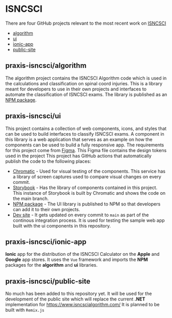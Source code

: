 # ISNCSCI

There are four GitHub projects relevant to the most recent work on [ISNCSCI](https://github.com/praxis-isncsci)

- [algorithm](https://github.com/praxis-isncsci/algorithm) 
- [ui](https://github.com/praxis-isncsci/ui)
- [ionic-app](https://github.com/praxis-isncsci/ionic-app)
- [public-site](https://github.com/praxis-isncsci/public-site)

## praxis-isncsci/algorithm 

The algorithm project contains the ISNCSCI Algorithm code which is used in the calculations and classification on spinal coord injuries. This is a library meant for developers to use in their own projects and interfaces to automate the classification of ISNCSCI exams. The library is published as an [NPM package](https://www.npmjs.com/package/isncsci?activeTab=readme). 

## praxis-isncsci/ui 

This project contains a collection of web components, icons, and styles that can be used to build interfaces to classify ISNCSCI exams.
A component in this library is a web application that serves as an example on how the components can be used to build a fully responsive app. 
The requirements for this project come from [Figma](https://www.figma.com/file/82mMuohRV0zPWnZbZ5upup/isncsci-app?type=design&node-id=207-9677&mode=design&t=bsPp0V9VaKYOoAti-0).
This Figma file contains the design tokens used in the project 
This project has GitHub actions that automatically publish the code to the following places: 

- [Chromatic](https://www.chromatic.com/builds?appId=64f8d7c6e093108e99084a70) - Used for visual testing of the components. This service has a library of screen captures used to compare visual changes on every commit.
- [Storybook](https://64f8d7c6e093108e99084a70-lqlepbrspv.chromatic.com/?path=/docs/app-app--docs) - Has the library of components contained in this project. This instance of Storybook is built by Chromatic and shows the code on the main branch. 
- [NPM package](https://www.npmjs.com/package/isncsci-ui) - The UI library is published to NPM so that developers can add it to their own projects.
- [Dev site](https://brave-meadow-05543dc10.4.azurestaticapps.net) - It gets updated on every commit to `main` as part of the continous integration process. It is used for testing the sample web app built with the ui components in this repository.

## praxis-isncsci/ionic-app

**Ionic** app for the distribution of the ISNCSCI Calculator on the **Apple** and **Google** app stores.
It uses the `Vue` framework and imports the **NPM** packages for the **algorithm** and **ui** libraries.

## praxis-isncsci/public-site

No much has been added to this repository yet.
It will be used for the development of the public site which will replace the current **.NET** implementation for https://www.isncscialgorithm.com/
It is planned to be built with `Remix.js`
